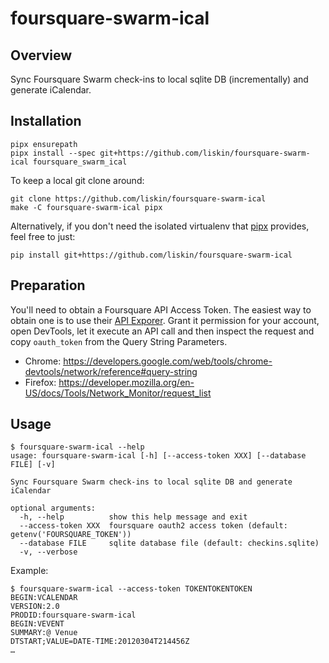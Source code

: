 # foursquare-swarm-ical

## Overview

Sync Foursquare Swarm check-ins to local sqlite DB (incrementally) and generate iCalendar.

## Installation

```
pipx ensurepath
pipx install --spec git+https://github.com/liskin/foursquare-swarm-ical foursquare_swarm_ical
```

To keep a local git clone around:

```
git clone https://github.com/liskin/foursquare-swarm-ical
make -C foursquare-swarm-ical pipx
```

Alternatively, if you don't need the isolated virtualenv that [pipx][]
provides, feel free to just:

```
pip install git+https://github.com/liskin/foursquare-swarm-ical
```

[pipx]: https://github.com/pipxproject/pipx

## Preparation

You'll need to obtain a Foursquare API Access Token. The easiest way to obtain
one is to use their [API Exporer](https://foursquare.com/developers/explore/).
Grant it permission for your account, open DevTools, let it execute an API
call and then inspect the request and copy `oauth_token` from the Query String
Parameters.

* Chrome: <https://developers.google.com/web/tools/chrome-devtools/network/reference#query-string>
* Firefox: <https://developer.mozilla.org/en-US/docs/Tools/Network_Monitor/request_list>

## Usage

```
$ foursquare-swarm-ical --help
usage: foursquare-swarm-ical [-h] [--access-token XXX] [--database FILE] [-v]

Sync Foursquare Swarm check-ins to local sqlite DB and generate iCalendar

optional arguments:
  -h, --help          show this help message and exit
  --access-token XXX  foursquare oauth2 access token (default: getenv('FOURSQUARE_TOKEN'))
  --database FILE     sqlite database file (default: checkins.sqlite)
  -v, --verbose
```

Example:

```
$ foursquare-swarm-ical --access-token TOKENTOKENTOKEN
BEGIN:VCALENDAR
VERSION:2.0
PRODID:foursquare-swarm-ical
BEGIN:VEVENT
SUMMARY:@ Venue
DTSTART;VALUE=DATE-TIME:20120304T214456Z
…
```
